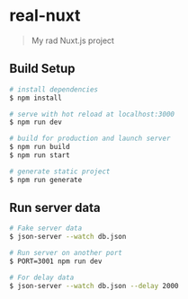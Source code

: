 # real-nuxt

> My rad Nuxt.js project

## Build Setup

```bash
# install dependencies
$ npm install

# serve with hot reload at localhost:3000
$ npm run dev

# build for production and launch server
$ npm run build
$ npm run start

# generate static project
$ npm run generate
```

## Run server data

```bash
# Fake server data
$ json-server --watch db.json

# Run server on another port
$ PORT=3001 npm run dev

# For delay data
$ json-server --watch db.json --delay 2000
```
